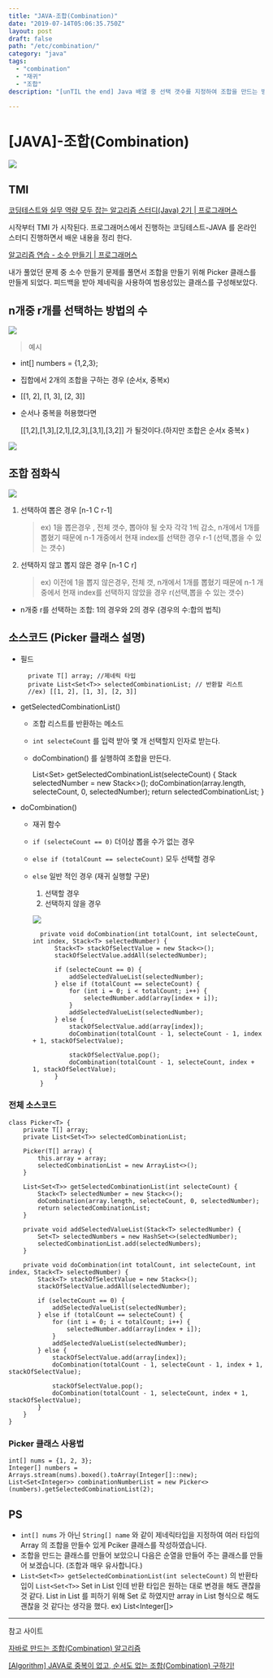 ```yaml
---
title: "JAVA-조합(Combination)"
date: "2019-07-14T05:06:35.750Z"
layout: post
draft: false
path: "/etc/combination/"
category: "java"
tags:
  - "combination"
  - "재귀"
  - "조합"
description: "[unTIL the end] Java 배열 중 선택 갯수를 지정하여 조합을 만드는 방법에 대한 설명입니다. (미리보기: 제네릭 타입을 이용한 Picker 클래스 설명)"

---
```


# [JAVA]-조합(Combination)

![](Untitled-8ea39325-eb25-4417-a718-de94f245cb85.png)

## TMI

[코딩테스트와 실무 역량 모두 잡는 알고리즘 스터디(Java) 2기 | 프로그래머스](https://programmers.co.kr/learn/courses/10004)

시작부터 TMI 가 시작된다. 프로그래머스에서 진행하는 코딩테스트-JAVA 를 온라인 스터디 진행하면서 배운 내용을 정리 한다. 

[알고리즘 연습 - 소수 만들기 | 프로그래머스](https://school.programmers.co.kr/courses/10022/lessons/58131)

내가 풀었던 문제 중 소수 만들기 문제를 풀면서 조합을 만들기 위해 Picker 클래스를 만들게 되었다. 피드백을 받아 제네릭을 사용하여 범용성있는 클래스를 구성해보았다.

## n개중 r개를 선택하는 방법의 수

![](Untitled-b3e8d277-9451-4ee5-8121-bb2065f42d88.png)

> 예시

- int[] numbers = {1,2,3};
- 집합에서 2개의 조합을 구하는 경우 (순서x, 중복x)
- [[1, 2], [1, 3], [2, 3]]

- 순서나 중복을 허용했다면

    [[1,2],[1,3],[2,1],[2,3],[3,1],[3,2]] 가 될것이다.(하지만 조합은 순서x 중복x )

![](Untitled-23491a6c-d4cf-4be3-8c03-ffb44db7c9a9.png)

## 조합 점화식

![](Untitled-8ad919e7-0ef8-4616-b1ef-1c99a9d19334.png)

1. 선택하여 뽑은 경우 [n-1 C r-1]

    > ex) 1을 뽑은경우 , 전체 갯수, 뽑아야 될 숫자 각각 1씩 감소, n개에서 1개를 뽑혔기 때문에 n-1 개중에서 현재 index를 선택한 경우 r-1 (선택,뽑을 수 있는 갯수)

2. 선택하지 않고 뽑지 않은 경우 [n-1 C r]

    > ex) 이전에 1을 뽑지 않은경우, 전체 갯, n개에서 1개를 뽑혔기 때문에 n-1 개중에서 현재 index를 선택하지 않았을 경우 r(선택,뽑을 수 있는 갯수)

- n개중 r를 선택하는 조합: 1의 경우와 2의 경우 (경우의 수:합의 법칙)

## 소스코드 (Picker 클래스 설명)

- 필드

        private T[] array; //제네릭 타입
        private List<Set<T>> selectedCombinationList; // 반환할 리스트
        //ex) [[1, 2], [1, 3], [2, 3]]

- getSelectedCombinationList()
    - 조합 리스트를 반환하는 메소드
    - `int selecteCount` 를 입력 받아 몇 개 선택할지 인자로 받는다.
    - doCombination() 를 실행하여 조합을 만든다.

        List<Set<T>> getSelectedCombinationList(selecteCount) {
            Stack<T> selectedNumber = new Stack<>();
            doCombination(array.length, selecteCount, 0, selectedNumber);
            return selectedCombinationList;
        }

- doCombination()
    - 재귀 함수
    - `if (selecteCount == 0)` 더이상 뽑을 수가 없는 경우
    - `else if (totalCount == selecteCount)` 모두 선택할 경우
    - `else` 일반 적인 경우 (재귀 실행할 구문)
        1. 선택할 경우
        2. 선택하지 않을 경우

        ![](Untitled-23491a6c-d4cf-4be3-8c03-ffb44db7c9a9.png)

            private void doCombination(int totalCount, int selecteCount, int index, Stack<T> selectedNumber) {
                Stack<T> stackOfSelectValue = new Stack<>();
                stackOfSelectValue.addAll(selectedNumber);
            
                if (selecteCount == 0) {
                    addSelectedValueList(selectedNumber);
                } else if (totalCount == selecteCount) {
                    for (int i = 0; i < totalCount; i++) {
                        selectedNumber.add(array[index + i]);
                    }
                    addSelectedValueList(selectedNumber);
                } else {
                    stackOfSelectValue.add(array[index]);
                    doCombination(totalCount - 1, selecteCount - 1, index + 1, stackOfSelectValue);
            
                    stackOfSelectValue.pop();
                    doCombination(totalCount - 1, selecteCount, index + 1, stackOfSelectValue);
                }
            }

### 전체 소스코드

    class Picker<T> {
        private T[] array;
        private List<Set<T>> selectedCombinationList;
    
        Picker(T[] array) {
            this.array = array;
            selectedCombinationList = new ArrayList<>();
        }
    
        List<Set<T>> getSelectedCombinationList(int selecteCount) {
            Stack<T> selectedNumber = new Stack<>();
            doCombination(array.length, selecteCount, 0, selectedNumber);
            return selectedCombinationList;
        }
    
        private void addSelectedValueList(Stack<T> selectedNumber) {
            Set<T> selectedNumbers = new HashSet<>(selectedNumber);
            selectedCombinationList.add(selectedNumbers);
        }
    
        private void doCombination(int totalCount, int selecteCount, int index, Stack<T> selectedNumber) {
            Stack<T> stackOfSelectValue = new Stack<>();
            stackOfSelectValue.addAll(selectedNumber);
    
            if (selecteCount == 0) {
                addSelectedValueList(selectedNumber);
            } else if (totalCount == selecteCount) {
                for (int i = 0; i < totalCount; i++) {
                    selectedNumber.add(array[index + i]);
                }
                addSelectedValueList(selectedNumber);
            } else {
                stackOfSelectValue.add(array[index]);
                doCombination(totalCount - 1, selecteCount - 1, index + 1, stackOfSelectValue);
    
                stackOfSelectValue.pop();
                doCombination(totalCount - 1, selecteCount, index + 1, stackOfSelectValue);
            }
        }
    }

### Picker 클래스 사용법

    int[] nums = {1, 2, 3};
    Integer[] numbers = Arrays.stream(nums).boxed().toArray(Integer[]::new);
    List<Set<Integer>> combinationNumberList = new Picker<>(numbers).getSelectedCombinationList(2);

## PS

- `int[] nums` 가 아닌 `String[] name` 와 같이 제네릭타입을 지정하여 여러 타입의 Array 의 조합을 만들수 있게 Pciker 클래스를 작성하였습니다.
- 조합을 만드는 클래스를 만들어 보았으니 다음은 순열을 만들어 주는 클래스를 만들어 보겠습니다. (조합과 매우 유사합니다.)
- `List<Set<T>> getSelectedCombinationList(int selecteCount)` 의 반환타입이 `List<Set<T>>` Set in List 인데 반환 타입은 원하는 대로 변경을 해도 괜찮을 것 같다. List in List 를 피하기 위해 Set<T> 로 하였지만 array in List 형식으로 해도 괜찮을 것 같다는 생각을 했다. ex) List<Integer[]>


---

참고 사이트

[자바로 만드는 조합(Combination) 알고리즘](https://bumbums.tistory.com/2)

[[Algorithm] JAVA로 중복이 없고, 순서도 없는 조합(Combination) 구하기!](https://limkydev.tistory.com/156)
